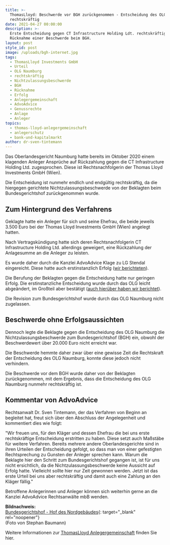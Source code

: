 ```yaml
---
title: >-
  ThomasLloyd: Beschwerde vor BGH zurückgenommen - Entscheidung des OLG Naumburg
  rechtskräftig
date: 2021-04-27 00:00:00
description: >-
  Erste Entscheidung gegen CT Infrastructure Holding Ldt. rechtskräftig nach
  Rücknahme einer Beschwerde beim BGH.
layout: post
style_id: post
image: /uploads/bgh-internet.jpg
tags:
  - ThomasLloyd Investments GmbH
  - Urteil
  - OLG Naumburg
  - rechtskräftig
  - Nichtzulassungsbeschwerde
  - BGH
  - Rücknahme
  - Erfolg
  - Anlegergemeinschaft
  - AdvoAdvice
  - Genussrechte
  - Anlage
  - Anleger
topics:
  - thomas-lloyd-anlegergemeinschaft
  - anlegerschutz
  - bank-und-kapitalmarkt
author: dr-sven-tintemann
---
```

Das Oberlandesgericht Naumburg hatte bereits im Oktober 2020 einem klagenden Anleger Ansprüche auf Rückzahlung gegen die CT Infrastructure Holding Ltd. zugesprochen. Diese ist Rechtsnachfolgerin der Thomas Lloyd Investments GmbH (Wien).&nbsp;

Die Entscheidung ist nunmehr endlich und endgültig rechtskräftig, da die hiergegen gerichtete Nichtzulassungsbeschwerde von der Beklagten beim Bundesgerichtshof zurückgenommen wurde.&nbsp;

## Zum Hintergrund des Verfahrens

Geklagte hatte ein Anleger für sich und seine Ehefrau, die beide jeweils 3.500 Euro bei der Thomas Lloyd Investments GmbH (Wien) angelegt hatten.&nbsp;

Nach Vertragskündigung hatte sich deren Rechtsnachfolgerin CT Infrastructure Holding Ltd. allerdings geweigert, eine Rückzahlung der Anlagesumme an die Anleger zu leisten.

Es wurde daher durch die Kanzlei AdvoAdvice Klage zu LG Stendal eingereicht. Diese hatte auch erstinstanzlich Erfolg ([wir berichteten](/blog/thomas-lloyd-zweites-urteil-f%C3%BCr-anleger-erstritten/)).&nbsp;

Die Berufung der Beklagten gegen die Entscheidung hatte nur geringen Erfolg. Die erstinstanzliche Entscheidung wurde durch das OLG leicht abgeändert, im Großteil aber bestätigt ([auch hierüber haben wir berichtet](/blog/thomas-lloyd-olg-naumburg-verurteilt-ct-infrastructure-holding-ltd-zur-zahlung/)).&nbsp;

Die Revision zum Bundesgerichtshof wurde durch das OLG Naumburg nicht zugelassen.&nbsp;

## Beschwerde ohne Erfolgsaussichten

Dennoch legte die Beklagte gegen die Entscheidung des OLG Naumburg die Nichtzulassungsbeschwerde zum Bundesgerichtshof (BGH) ein, obwohl der Beschwerdewert über 20.000 Euro nicht erreicht war.&nbsp;

Die Beschwerde hemmte daher zwar über eine gewisse Zeit die Rechtskraft der Entscheidung des OLG Naumburg, konnte diese jedoch nicht verhindern.&nbsp;

Die Beschwerde vor dem BGH wurde daher von der Beklagten zurückgenommen, mit dem Ergebnis, dass die Entscheidung des OLG Naumburg nunmehr rechtskräftig ist.&nbsp;

## Kommentar von AdvoAdvice

Rechtsanwalt Dr. Sven Tintemann, der das Verfahren von Beginn an begleitet hat, freut sich über den Abschluss der Angelegenheit und kommentiert dies wie folgt:&nbsp;

"Wir freuen uns, für den Kläger und dessen Ehefrau die bei uns erste rechtskräftige Entscheidung erstritten zu haben. Diese setzt auch Maßstäbe für weitere Verfahren. Bereits mehrere andere Oberlandesgerichte sind in ihren Urteilen der Entscheidung gefolgt, so dass man von einer gefestigten Rechtsprechung zu Gunsten der Anleger sprechen kann. Warum die Beklagte hier den Schritt zum Bundesgerichtshof gegangen ist, ist für uns nicht ersichtlich, da die Nichtzulassungsbeschwerde keine Aussicht auf Erfolg hatte. Vielleicht sollte hier nur Zeit gewonnen werden. Jetzt ist das erste Urteil bei uns aber rechtskräftig und damit auch eine Zahlung an den Kläger fällig."

Betroffene Anlegerinnen und Anleger können sich weiterhin gerne an die Kanzlei AdvoAdvice Rechtsanwälte mbB wenden.&nbsp;

**Bildnachweis:**<br>[Bundesgerichtshof - Hof des Nordgebäudes](https://www.bundesgerichtshof.de/DE/Presse/Pressefotos/pressefotos_node.html;jsessionid=8884067C2A3400BD5BA516293FD49595.1_cid294){: target="_blank" rel="noopener"}<br>(Foto von Stephan Baumann)

Weitere Informationen zur [ThomasLloyd Anlegergemeinschaft](/themen/thomas-lloyd-anlegergemeinschaft/) finden Sie hier.&nbsp;